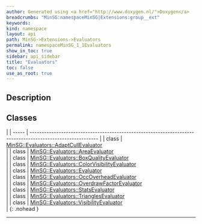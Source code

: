 ```yaml
---
author: Generated using <a href="http://www.doxygen.nl/">Doxygen</a>
breadcrumbs: "MinSG:namespaceMinSG|Extensions:group__ext"
keywords: 
kind: namespace
layout: api
path: MinSG->Extensions->Evaluators
permalink: namespaceMinSG_1_1Evaluators
show_in_toc: true
sidebar: api_sidebar
title: "Evaluators"
toc: false
use_as_root: true
---
```


## Description





## Classes

|
| ----- | ---------------------------------------------------------------------------------------------------------- | 
| class | [MinSG::Evaluators::AdaptCullEvaluator](classMinSG_1_1Evaluators_1_1AdaptCullEvaluator) <br/>              | 
| class | [MinSG::Evaluators::AreaEvaluator](classMinSG_1_1Evaluators_1_1AreaEvaluator) <br/>                        | 
| class | [MinSG::Evaluators::BoxQualityEvaluator](classMinSG_1_1Evaluators_1_1BoxQualityEvaluator) <br/>            | 
| class | [MinSG::Evaluators::ColorVisibilityEvaluator](classMinSG_1_1Evaluators_1_1ColorVisibilityEvaluator) <br/>  | 
| class | [MinSG::Evaluators::Evaluator](classMinSG_1_1Evaluators_1_1Evaluator) <br/>                                | 
| class | [MinSG::Evaluators::OccOverheadEvaluator](classMinSG_1_1Evaluators_1_1OccOverheadEvaluator) <br/>          | 
| class | [MinSG::Evaluators::OverdrawFactorEvaluator](classMinSG_1_1Evaluators_1_1OverdrawFactorEvaluator) <br/>    | 
| class | [MinSG::Evaluators::StatsEvaluator](classMinSG_1_1Evaluators_1_1StatsEvaluator) <br/>                      | 
| class | [MinSG::Evaluators::TrianglesEvaluator](classMinSG_1_1Evaluators_1_1TrianglesEvaluator) <br/>              | 
| class | [MinSG::Evaluators::VisibilityEvaluator](classMinSG_1_1Evaluators_1_1VisibilityEvaluator) <br/>            | 
{: .nohead }

-------------------------------------------------------------------

